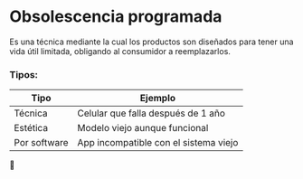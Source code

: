 # Obsolescencia programada

Es una técnica mediante la cual los productos son diseñados para tener una vida útil limitada, obligando al consumidor a reemplazarlos.

### Tipos:

| Tipo                        | Ejemplo                                 |
|-----------------------------|------------------------------------------|
| Técnica                     | Celular que falla después de 1 año      |
| Estética                    | Modelo viejo aunque funcional           |
| Por software                | App incompatible con el sistema viejo   |

📸  

